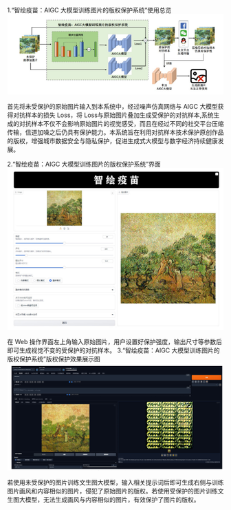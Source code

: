1.“智绘疫苗：AIGC 大模型训练图片的版权保护系统”使用总览
![image](https://github.com/13859/WatermarkVaccine_AIGC/blob/master/总览图.png)

首先将未受保护的原始图片输入到本系统中，经过噪声仿真网络与 AIGC 大模型获得对抗样本的损失 Loss，将 Loss与原始图片叠加生成受保护的对抗样本,系统生成的对抗样本不仅不会影响原始图片的视觉感受，而且在经过不同的社交平台压缩传输，信道加噪之后仍具有保护能力。本系统旨在利用对抗样本技术保护原创作品的版权，增强城市数据安全与隐私保护，促进生成式大模型与数字经济持续健康发展。

2.“智绘疫苗：AIGC 大模型训练图片的版权保护系统”界面
![image](https://github.com/13859/WatermarkVaccine_AIGC/blob/master/GUI.png)

在 Web 操作界面左上角输入原始图片，用户设置好保护强度，输出尺寸等参数后即可生成视觉不变的受保护的对抗样本。
3.“智绘疫苗：AIGC 大模型训练图片的版权保护系统”版权保护效果展示图
![image](https://github.com/13859/WatermarkVaccine_AIGC/blob/master/效果图.png)

若使用未受保护的图片训练文生图大模型，输入相关提示词后即可生成右侧与训练图片画风和内容相似的图片，侵犯了原始图片的版权。若使用受保护的图片训练文生图大模型，无法生成画风与内容相似的图片，有效保护了图片的版权。

